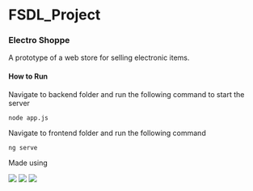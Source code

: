 # FSDL_Project

<h3>Electro Shoppe</h3>

A prototype of a web store for selling electronic items.

<h4>How to Run</h4>

Navigate to backend folder and run the following command to start the server

```
node app.js
```

Navigate to frontend folder and run the following command

```
ng serve
```

Made using

[![](https://img.shields.io/badge/Mongo_DB-green?style=flat-square&logo=mongodb)](https://flutter.dev/docs)
[![](https://img.shields.io/badge/Express-black?style=flat-square&logo=express)](https://flutter.dev/docs)
[![](https://img.shields.io/badge/Angular-red?style=flat-square&logo=angular)](https://flutter.dev/docs)
